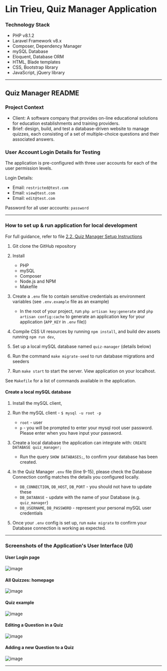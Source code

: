 # Lin Trieu, Quiz Manager Application

### Technology Stack

- PHP v8.1.2
- Laravel Framework v8.x 
- Composer, Dependency Manager
- mySQL Database 
- Eloquent, Database ORM
- HTML, Blade templates
- CSS, Bootstrap library
- JavaScript, jQuery library

-------
## Quiz Manager README  

### Project Context

- Client: A software company that provides on-line educational solutions for education establishments and training providers.
- Brief: design, build, and test a database-driven website to manage quizzes, each consisting of a set of multiple-choice questions and their associated answers. 

 
###  User Account Login Details for Testing

The application is pre-configured with three user accounts for each of the user permission levels. 

Login Details: 
- Email: `restricted@test.com`
- Email: `view@test.com`
- Email: `edit@test.com`

Password for all user accounts: `password` 

-------------------------------------

### How to set up & run application for local development

 For full guidance, refer to file [2.2. Quiz Manager Setup Instructions](https://github.com/LinTrieu/Linna-Trieu-SP/blob/master/documentation/2_construction/2.2.setup_instructions_to_run_application.pdf)
 
1. Git clone the GitHub repository

2. Install 
    - PHP
    - mySQL
    - Composer
    - Node.js and NPM
    - Makefile  

3. Create a `.env` file to contain sensitive credentials as environment variables (see `.env.example` file as an example) 
    - In the root of your project, run `php artisan key:generate` and `php artisan config:cache` to generate an application key for your application (`APP_KEY` in `.env` file))

4. Compile CSS UI resources by running `npm install`, and build dev assets running `npm run dev`,

5. Set up a local mySQL database named `quiz-manager` (details below) 

6. Run the command `make migrate-seed` to run database migrations and seeders

7. Run `make start` to start the server. View application on your localhost.

See `Makefile` for a list of commands available in the application. 


#### Create a local mySQL database

1. Install the  mySQL client,

2. Run the mySQL client - `$ mysql -u root -p`
    - `root` - user
    - `p` - you will be prompted to enter your mysql root user password. Please enter when you have input your password.

3. Create a local database the application can integrate with: `CREATE DATABASE quiz_manager;` 
    - Run the query `SHOW DATABASES;`, to confirm your database has been created.

4. In the Quiz Manager `.env` file (line 9-15), please check the Database Connection  config matches the details you configured locally. 
    - `DB_CONNECTION`, `DB_HOST`, `DB_PORT` - you should not have to update these
    - `DB_DATABASE` - update with the name of your Database (e.g. `quiz_manager`)
    - `DB_USERNAME`, `DB_PASSWORD` - represent your personal mySQL user credentials 

5. Once your `.env` config is set up, run `make migrate` to confirm your Database connection is working as expected.

-------------------------------------

### Screenshots of the Application's User Interface (UI) 

#### User Login page

![image](https://user-images.githubusercontent.com/36490540/103800035-c8fd3380-5043-11eb-8341-ec1db5fb8733.png)


#### All Quizzes: homepage

![image](https://user-images.githubusercontent.com/36490540/103797102-ef20d480-503f-11eb-96ff-56640202f69d.png)

#### Quiz example

![image](https://user-images.githubusercontent.com/36490540/103797241-1ecfdc80-5040-11eb-9892-065cfccea6f6.png)


#### Editing a Question in a Quiz

![image](https://user-images.githubusercontent.com/36490540/103797283-2d1df880-5040-11eb-934e-ee14379c596b.png)

#### Adding a new Question to a Quiz

![image](https://user-images.githubusercontent.com/36490540/103797385-52126b80-5040-11eb-9a6b-e28c2d9d2e95.png)

-------------------------------------
